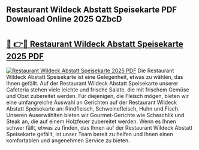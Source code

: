 ## Restaurant Wildeck Abstatt Speisekarte PDF Download Online 2025 QZbcD

# <h2><a href="http://gc8s8ad.nevu.top/?p=Restaurant+Wildeck+Abstatt+Speisekarte">🔗 👉🔴 Restaurant Wildeck Abstatt Speisekarte 2025 PDF</a></h2>

[![Restaurant Wildeck Abstatt Speisekarte 2025 PDF](https://i.imgur.com/dBaPXMq.png)](http://gc8s8ad.nevu.top/?p=Restaurant+Wildeck+Abstatt+Speisekarte)
Die Restaurant Wildeck Abstatt Speisekarte ist eine Gelegenheit, etwas zu wählen, das Ihnen gefällt. Auf der Restaurant Wildeck Abstatt Speisekarte unserer Cafeteria stehen viele leichte und frische Salate, die mit frischem Gemüse und Obst zubereitet werden. Für diejenigen, die Fleisch mögen, bieten wir eine umfangreiche Auswahl an Gerichten auf der Restaurant Wildeck Abstatt Speisekarte an: Rindfleisch, Schweinefleisch, Huhn und Fisch. Unseren Auserwählten bieten wir Gourmet-Gerichte wie Schaschlik und Steak an, die auf einem Holzfeuer zubereitet werden. Wenn es Ihnen schwer fällt, etwas zu finden, das Ihnen auf der Restaurant Wildeck Abstatt Speisekarte gefällt, ist unser Team bereit zu helfen und Ihnen einen komfortablen und angenehmen Service zu bieten.
